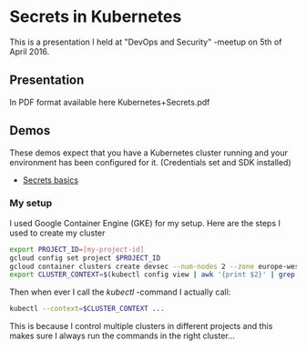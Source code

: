 # Secrets in Kubernetes

This is a presentation I held at "DevOps and Security" -meetup on 5th of April 2016.

## Presentation

In PDF format available here Kubernetes+Secrets.pdf

## Demos

These demos expect that you have a Kubernetes cluster running
and your environment has been configured for it. (Credentials set and SDK installed)

* [Secrets basics](/jerryjj/devsec_050416/blob/master/demo/secrets.md)

### My setup

I used Google Container Engine (GKE) for my setup.
Here are the steps I used to create my cluster

```sh
export PROJECT_ID=[my-project-id]
gcloud config set project $PROJECT_ID
gcloud container clusters create devsec --num-nodes 2 --zone europe-west1-b
export CLUSTER_CONTEXT=$(kubectl config view | awk '{print $2}' | grep "devsec" | tail -n 1)
```

Then when ever I call the _kubectl_ -command I actually call:

```sh
kubectl --context=$CLUSTER_CONTEXT ...
```

This is because I control multiple clusters in different projects and
this makes sure I always run the commands in the right cluster...
